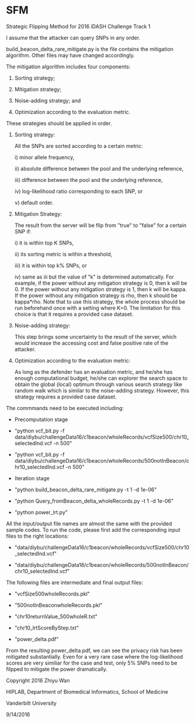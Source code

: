 # SFM
Strategic Flipping Method for 2016 iDASH Challenge Track 1

I assume that the attacker can query SNPs in any order.

build_beacon_delta_rare_mitigate.py is the file contains the mitigation algorithm. Other files may have changed accordingly.

The mitigation algorithm includes four components:

1) Sorting strategy;

2) Mitigation strategy;

3) Noise-adding strategy; and

4) Optimization according to the evaluation metric.

These strategies should be applied in order.

1) Sorting strategy:

   All the SNPs are sorted according to a certain metric: 

      i) minor allele frequency, 

      ii) absolute difference between the pool and the underlying reference, 

      iii) difference between the pool and the underlying reference, 

      iv) log-likelihood ratio corresponding to each SNP, or

      v) default order.

2) Mitigation Strategy:

   The result from the server will be flip from "true" to "false" for a certain SNP if:

      i) it is within top K SNPs,

      ii) its sorting metric is within a threshold, 

      iii) it is within top k% SNPs, or 

      iv) same as iii but the value of "k" is determined automatically. For example, if the power without any mitigation strategy is 0, then k will be 0. If the power without any mitigation strategy is 1, then k will be kappa. If the power without any mitigation strategy is rho, then k should be kappa*rho. Note that to use this strategy, the whole process should be run beforehand once with a setting where K=0. The limitation for this choice is that it requires a provided case dataset.

3) Noise-adding strategy:

   This step brings some uncertainty to the result of the server, which would increase the accessing cost and false positive rate of the attacker.

4) Optimization according to the evaluation metric:

   As long as the defender has an evaluation metric, and he/she has enough computational budget, he/she can explorer the search space to obtain the global (local) optimum through various search strategy like random walk which is similar to the noise-adding strategy. However, this strategy requires a provided case dataset.

The commmands need to be executed including:

  * Precomputation stage

   - "python vcf_bit.py -f data/diybu/challengeData16/c1beacon/wholeRecords/vcfSize500/chr10_selectedInd.vcf -n 500"

   - "python vcf_bit.py -f data/diybu/challengeData16/c1beacon/wholeRecords/500notInBeacon/chr10_selectedInd.vcf -n 500"

  * Iteration stage

   - "python build_beacon_delta_rare_mitigate.py -t 1 -d 1e-06"

   - "python Query_fromBeacon_delta_wholeRecords.py -t 1 -d 1e-06"

   - "python power_lrt.py"

All the input/output file names are almost the same with the provided sample codes. To run the code, please first add the corresponding input files to the right locations:

   - "data/diybu/challengeData16/c1beacon/wholeRecords/vcfSize500/chr10_selectedInd.vcf"

   - "data/diybu/challengeData16/c1beacon/wholeRecords/500notInBeacon/chr10_selectedInd.vcf"

The following files are intermediate and final output files:

   - "vcfSize500wholeRecords.pkl"

   - "500notInBeaconwholeRecords.pkl"

   - "chr10returnValue_500wholeR.txt"

   - "chr10_lrtScoreByStep.txt"

   - "power_delta.pdf"

From the resulting power_delta.pdf, we can see the privacy risk has been mitigated substantially. Even for a very rare case where the log-likelihood scores are very similiar for the case and test, only 5% SNPs need to be filpped to mitigate the power dramatically.

Copyright 2016 Zhiyu Wan

HIPLAB, Department of Biomedical Informatics, School of Medicine

Vanderbilt University

9/14/2016
